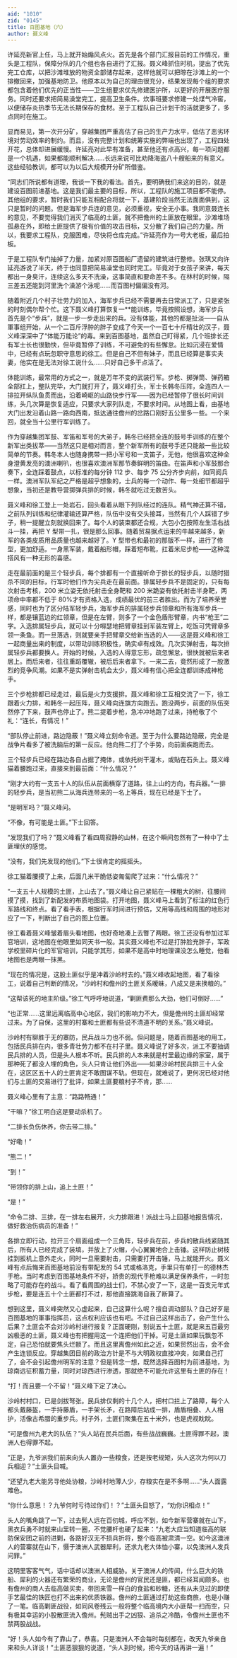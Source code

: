 ```yaml
---
aid: "1010"
zid: "0145"
title: 百图基地（六）
author: 聂义峰
---
```


许延亮新官上任，马上就开始煽风点火。首先是各个部门汇报目前的工作情况，重头是工程队，保障分队的几个组也各自进行了汇报。聂义峰抓住时机，提出了优先完工仓库，以把沙滩堆放的物资全部储存起来，这样他就可以把晾在沙滩上的一个排撤回来，加强基地防卫。他原本以为自己的理由很充分，结果发现每个组的要求都包含着他们优先的正当性——卫生组要求优先修建医护所，以更好的开展医疗服务。同时还要求把简易澡堂完工，提高卫生条件。炊事班要求修建一处煤气冷窖，以便储存炎热季节无法长期保存的食材。至于工程队自己计划干的活就更多了，多点同时在施工。

显而易见，第一次开分矿，穿越集团严重高估了自己的生产力水平，低估了恶劣环境对劳动效率的制约。而且，没有完整计划和统筹实施的弊端也出现了，工程四处开花，总体却进展缓慢。许延亮对此早有准备，甚至他还有点高兴，每一项问题都是一个机遇，如果都能顺利解决……长远来说可比劝降海盗八十艘船来的有意义。这些经验教训，都可以为以后大规模开分矿所借鉴。

“同志们所说都有道理，我谈一下我的看法。首先，要明确我们来这的目的，就是建设百图前进基地。这是我们最主要的目标，所以，工程队的施工项目都不能停。其他组的要求，暂时我们只能互相配合将就一下，基建阶段当然无法面面俱到，这只是暂时的问题。但是海军步兵连的意见，必须重视，安全无小事。我同意聂连长的意见，不要觉得我们消灭了临高的土匪，就不把儋州的土匪放在眼里。沙滩堆场孤悬在外，即给土匪提供了极有价值的攻击目标，又分散了我们自己的力量。所以，我要求工程队，克服困难，尽快将仓库完成。”许延亮作为一号大老板，最后拍板。

于是工程队专门抽掉了力量，加紧对原百图船厂遗留的建筑进行整修。张琪又向许延亮游说了半天，终于也同意把简易澡堂也同时完工。毕竟对于女孩子来讲，每天都出一身臭汗，连续这么多天不洗澡，这事简直和要命差不多。在林村的时候，隔三差五还能到河里洗个澡游个泳呢……而百图村偏偏没有河。

随着附近几个村子壮劳力的加入，海军步兵已经不需要再去日常派工了，只是紧张的时刻偶尔帮个忙。这下聂义峰打算恢复一\*\*能训练，毕竟按照设想，海军步兵首先是个“步兵”，就是一步一步走出来的兵。没有体能，其他的都是扯淡——自从軍事组开始，从一个二百斤浮肿的胖子变成了今天一个一百七十斤精壮的汉子，聂义峰深深中了“体能万能论”的毒。来到百图基地，虽然自己盯得紧，几个班排长还有军士长也很勤快，但毕竟暂停了训练，不可避免的有些懈怠。比如沉浸在爱情中，已经有点玩忽职守意思的徐工。但是自己不但有妹子，而且已经算是事实夫妻，他实在是无法对徐工说什么……只好自己多干点活了。

体能训练，最常用的方式之一，就是万年不变的武装行军。步枪、掷弹筒、弹药箱全部扛上，整队完毕，大门就打开了，聂义峰打头，军士长韩冬压阵，全连四人一排拉开纵队鱼贯而出，沿着崎岖的山路快步行军——因为已经暂停了很长时间训练，头几次算是恢复适应，只要求大家列队走，不要求时间。从地图上看，由基地大门出发沿着山路一路向西南，抵达通往儋州的岔路口刚好五公里多一些。一个来回，就全当十公里行军训练了。

作为穿越集团军鼓、军笛和军号的大弟子，韩冬已经把全连的鼓号手训练的在整个新军出类拔萃——当然这只是相对而言，整个新军所有的鼓号手还只能敲一些比较简单的节奏。韩冬本人也随身携带一把小军号和一支笛子，无他，他很喜欢这种全身澄黄发亮的澳洲喇叭，也很喜欢澳洲军那节奏鲜明的笛曲。在笛声和小军鼓那合奏下，全连踩着鼓点，以标准的每分钟 112 步、每步 75 公分齐步向前，如同阅兵一样。澳洲军队军纪之严格是超乎想象的，士兵的每一个动作、每一处细节都超乎想象，当初还是教导营掷弹兵排的时候，韩冬就吃过无数苦头。

聂义峰和徐工登上一处岩石，回头看着从眼下列队经过的连队。精气神还算不错，之前队列训练和纪律灌输还算严格，队伍中没有交头接耳，当然有几个人踩错了步子，稍一提醒立刻就换回来了。每个人的装束都还合规，大包小包按照左生活右战斗一挂，再把 Y 型带一扎，很是那么回事。随着贸易据点运来的牛越来越多，新军的各类皮质用品质量也越来越好了。Y 型带也和最初的那版不一样，进行了修型，更加舒适。一身黑军装，戴着船形帽，踩着短布靴，扛着米尼步枪——这种混搭风有一种无形的喜感。

走在最前面的是三个轻步兵，每个排都有一个直接听命于排长的轻步兵，以随时猎杀不同的目标，行军时他们作为尖兵走在最前面。排属轻步兵不是固定的，只有每次射击考核，200 米立姿无依托射击全身靶和 200 米跪姿有依托射击半身靶，两项命中率都不低于 80%才有资格入选，成绩最优的前三者胜出。而为了培养荣誉感，同时也为了区分陆军轻步兵，海军步兵的排属轻步兵领章和所有海军步兵一样，都是镶蓝边的红领章，但是在左臂，则多了一个金色盾形臂章，内书“枪王”二字。入选排属轻步兵，就可以十分嘚瑟地把臂章挂到军装左臂上，吃饭可凭臂章多领一条鱼。而一旦落选，则就要亲手把臂章交给新当选的人——这是聂义峰和徐工一起商量出来的制度，以带动训练积极性，确实卓有成效。几次实弹射击，每次排属轻步兵都要换人。开始的时候，入选的人得意忘形，疏忽懈怠，很快就被后来者居上。而后来者，往往重蹈覆辙，被后后来者拿下。一来二去，竟然形成了一股激烈的竞争风潮。如果不是实弹射击机会太少，聂义峰有信心把全连都训练成神枪手。

三个步枪排都已经走过，最后是火力支援排。聂义峰和徐工互相交流了一下，徐工跟着火力排，和韩冬一起压阵，聂义峰向连旗方向跑去。跑没两步，前面的队伍突然停了下来，鼓声也停止了。熊二提着步枪，急冲冲地跑了过来，持枪敬了个礼：“连长，有情况！”

“部队停止前进，路边隐蔽！”聂义峰立刻命令道。至于为什么要路边隐蔽，完全是战争片看多了被洗脑后的第一反应。他向熊二打了个手势，向前面疾跑而去。

三个轻步兵已经在路边各自占据了掩体，或依托树干灌木，或贴在石头上。聂义峰猫着腰跑过来，直接来到最前面：“什么情况？”

“刚才大约有一支五十人的队伍从前面横穿了道路，往上山的方向，有兵器。”一排的轻步兵，是当初熊二从海兵连带来的一名上等兵，现在已经是下士了。

“是明军吗？”聂义峰问。

“不像，有可能是土匪。”下士回答。

“发现我们了吗？”聂义峰看了看四周寂静的山林，在这个瞬间忽然有了一种中了土匪埋伏的感觉。

“没有，我们先发现的他们。”下士很肯定的摇摇头。

徐工猫着腰摸了上来，后面几米干脆低姿匍匐爬了过来：“什么情况？”

“一支五十人规模的土匪，上山去了。”聂义峰让自己紧贴在一棵粗大的树，往腰间摸了摸，找到了新配发的布质地图袋。打开地图，聂义峰马上看到了标注的红色行军路线和终点。看了看手表，根据行军时间进行预估，又用等高线和周围的地形对应了一下，判断出了自己的图上位置。

徐工看着聂义峰皱着眉头看地图，也好奇地凑上去瞥了两眼。徐工还没有参加过军官培训，这地图在他眼里如同天书一般。其实聂义峰也不过是打肿脸充胖子，军政学校里碎片化的军官培训，只能学其形，如果不是高中时地理课没怎么睡觉，他看地图也是两眼一抹黑。

“现在的情况是，这股土匪似乎是冲着沙岭村去的。”聂义峰收起地图，看了看徐工，说着自己判断的情况，“沙岭村和儋州的土匪关系暧昧，八成又是来换粮的。”

“这帮该死的地主阶级。”徐工气呼呼地说道，“剿匪费那么大劲，他们可倒好……”

“也正常……这里远离临高中心地区，我们的影响力不大，但是儋州的土匪却经常过来。为了自保，这里的村寨和土匪都有些说不清道不明的关系。”聂义峰说。

沙岭村有聊胜于无的寨防，民兵战斗力也不弱。但问题是，随着百图基地的用工，包括民兵排在内，很多青壮劳力都不在村子里。聂义峰说了好多次，派工不要抽调民兵排的人员，但是头人根本不听。民兵排的人本来就是村里最边缘的家室，属于那种死了都没人埋的角色，头人只肯让他们外出——如果沙岭村民兵排三十人全在，这区区五十人的土匪肯定不敢图谋不轨。但现在，就难说了，更何况已经对他们与土匪的交易进行了批评，如果土匪要粮村子不肯，那……

聂义峰心里有了主意：“路路畅通！”

“干嘛？”徐工明白这是要动杀机了。

“二排长负伤休养，你去带二排。”

“好嘞！”

“熊二！”

“到！”

“带领你的排上山，追上土匪！”

“是！”

“命令二排、三排，在一排左右展开，火力排跟进！派战士马上回基地报告情况，做好救治伤病员的准备！”

各排立即行动，拉开三个扇面组成一个三角阵，轻步兵在前，步兵的散兵线紧随其后，所有人已经完成了装填，并放上了火帽，小心翼翼地合上击锤。这样防止树枝挂到扳机上意外走火，同时一旦需要射击，只需要打开击锤，马上就能开火。聂义峰有点后悔来百图基地前没有带配发的 54 式或格洛克，手里只有单打一的德林杰手枪。当时考虑到百图基地条件不好，娇贵的现代手枪难以满足保养条件，一时忽略了可能存在的战斗。看了看周围的战士们，不禁心安了一下，这是一百支元年式步枪，要是连五十个土匪都打不过，那他直接跳海自我了断算了。

想到这里，聂义峰突然又心虚起来，自己这算什么呢？擅自调动部队？自己好歹是百图基地的軍事指挥员，这点权利应该也有吧。不过自己这样出击了，会产生什么后果？土匪会不会对沙岭村进行报复？正面硬刚，别说五十土匪，就是来五百最穷凶极恶的土匪，聂义峰也有把握用这一个连把他们干掉。可是土匪如果玩飘忽不定，自己恐怕就要焦头烂额了。而且这里离儋州如此之近，如果贸然出击，会不会产生连锁反应。穿越集团目前的政治方针是不与大明政权直接冲突，如果自己打了，会不会引起儋州明军的注意？但是转念一想，既然选择百图村为前进基地，为琼南远征积蓄力量，同时对琼西进行渗透，那就绝不可能允许这里有土匪的存在！

“打！而且要一个不留！”聂义峰下定了决心。

沙岭村村口，已是剑拔弩张。民兵排仅剩的十几个人，把村口拦上了路障，每个人都头戴藤盔，一手持藤盾，一手架长矛，在路障后站成一排，盾盾相叠、人人相护，活像古希腊的重步兵。村子外，土匪们聚集在五十米外，也是虎视眈眈。

“可是儋州九老大的队伍？”头人站在民兵后面，有些战战巍巍。土匪得罪不起，澳洲人也得罪不起。

“正是，九爷派我们前来向头人置办一些粮食，还是按老规矩，头人这次为何以刀兵相迎？”土匪头目喊。

“还望九老大能另寻他处协粮，沙岭村地薄人少，存粮实在是不多啊……”头人面露难色。

“你什么意思！？九爷何时亏待过你们！？”土匪头目怒了，“劝你识相点！”

头人的嘴角跳了一下，过去髡人远在百仞城，呼应不到，如今新军营寨就在山下，黑衣兵勇不时就来山里转一圈，不觉腰杆也硬了起来：“九老大应当知道临高的联防保安团之前的进剿，各路好汉无不损兵折将，整个临高被肃清一空。如今这澳洲人的营寨就在山下，慑于澳洲人武器犀利，还求九老大体恤小寨，以免澳洲人发兵问罪。”

这明里客客气气，话中话却以澳洲人相威胁。关于澳洲人的传闻，什么巨大的铁船、犀利的火器还有繁荣的商业，无论是儋州的官民还是匪，都已经耳闻颇多。也有儋州的商人去临高做买卖，带回来雪一样白的食盐和砂糖，还有从未见过的即使手艺最佳的铁匠也打不出来的优质铁器。儋州的土匪通过打劫这些商旅，也是小赚了一笔。临高剿匪战役，如同风卷残云一般将整个临高境内大小匪帮一扫而空，只有极其幸运的小股散匪流入儋州。髡贼出手之凶狠、追杀之冷酷，令儋州土匪也不禁两股战战。

“好！头人如今有了靠山了，恭喜。只是澳洲人不会每时每刻都在，改天九爷亲自来和头人详谈！”土匪恶狠狠的说道，“头人到时候，把今天的话再讲一遍！”
